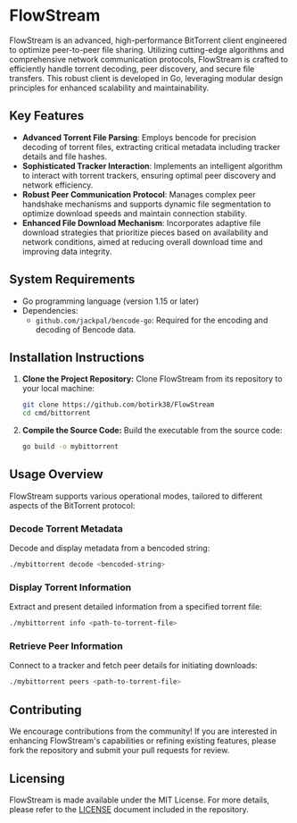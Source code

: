 
# FlowStream 

FlowStream is an advanced, high-performance BitTorrent client engineered to optimize peer-to-peer file sharing. Utilizing cutting-edge algorithms and comprehensive network communication protocols, FlowStream is crafted to efficiently handle torrent decoding, peer discovery, and secure file transfers. This robust client is developed in Go, leveraging modular design principles for enhanced scalability and maintainability.

## Key Features

- **Advanced Torrent File Parsing**: Employs bencode for precision decoding of torrent files, extracting critical metadata including tracker details and file hashes.
- **Sophisticated Tracker Interaction**: Implements an intelligent algorithm to interact with torrent trackers, ensuring optimal peer discovery and network efficiency.
- **Robust Peer Communication Protocol**: Manages complex peer handshake mechanisms and supports dynamic file segmentation to optimize download speeds and maintain connection stability.
- **Enhanced File Download Mechanism**: Incorporates adaptive file download strategies that prioritize pieces based on availability and network conditions, aimed at reducing overall download time and improving data integrity.

## System Requirements

- Go programming language (version 1.15 or later)
- Dependencies:
  - `github.com/jackpal/bencode-go`: Required for the encoding and decoding of Bencode data.

## Installation Instructions

1. **Clone the Project Repository:**
   Clone FlowStream from its repository to your local machine:
   ```bash
   git clone https://github.com/botirk38/FlowStream
   cd cmd/bittorrent 
   ```

2. **Compile the Source Code:**
   Build the executable from the source code:
   ```bash
   go build -o mybittorrent
   ```

## Usage Overview

FlowStream supports various operational modes, tailored to different aspects of the BitTorrent protocol:

### Decode Torrent Metadata

Decode and display metadata from a bencoded string:

```bash
./mybittorrent decode <bencoded-string>
```

### Display Torrent Information

Extract and present detailed information from a specified torrent file:

```bash
./mybittorrent info <path-to-torrent-file>
```

### Retrieve Peer Information

Connect to a tracker and fetch peer details for initiating downloads:

```bash
./mybittorrent peers <path-to-torrent-file>
```

## Contributing

We encourage contributions from the community! If you are interested in enhancing FlowStream's capabilities or refining existing features, please fork the repository and submit your pull requests for review.

## Licensing

FlowStream is made available under the MIT License. For more details, please refer to the [LICENSE](LICENSE) document included in the repository.

